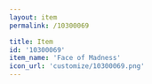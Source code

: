 ```yaml
---
layout: item
permalink: /10300069

title: Item
id: '10300069'
item_name: 'Face of Madness'
icon_url: 'customize/10300069.png'
---
```


